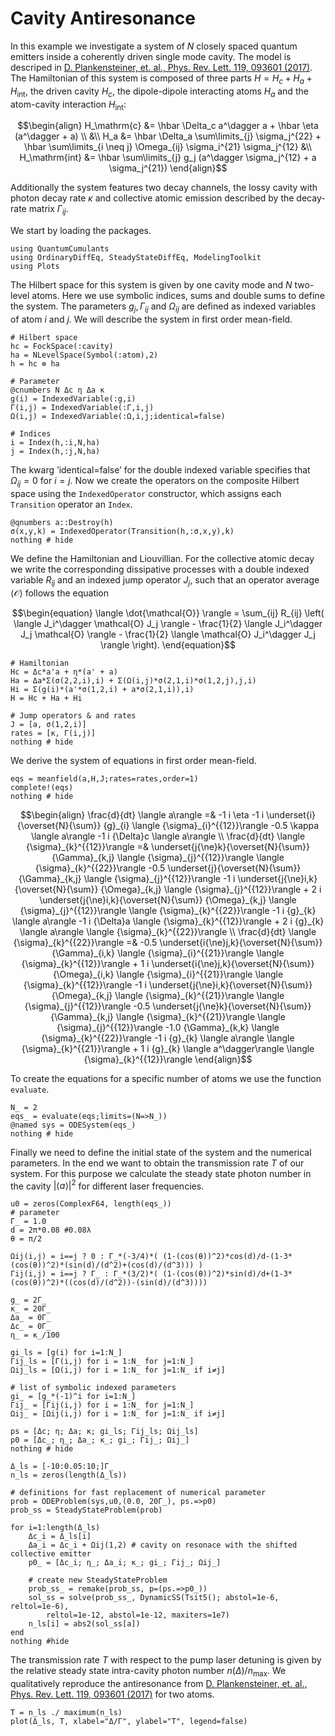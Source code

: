 # Cavity Antiresonance

In this example we investigate a system of $N$ closely spaced quantum emitters inside a coherently driven single mode cavity. The model is descriped in [D. Plankensteiner, et. al., Phys. Rev. Lett. 119, 093601 (2017)](https://journals.aps.org/prl/abstract/10.1103/PhysRevLett.119.093601).
The Hamiltonian of this system is composed of three parts $H = H_c + H_a + H_{\mathrm{int}}$, the driven cavity $H_c$, the dipole-dipole interacting atoms $H_a$ and the atom-cavity interaction $H_\mathrm{int}$:

```math
\begin{align}
H_\mathrm{c} &= \hbar \Delta_c a^\dagger a + \hbar \eta (a^\dagger + a) \\
&\\
H_a &= \hbar \Delta_a \sum\limits_{j} \sigma_j^{22} + \hbar \sum\limits_{i \neq j} \Omega_{ij} \sigma_i^{21} \sigma_j^{12}
&\\
H_\mathrm{int} &= \hbar \sum\limits_{j} g_j (a^\dagger \sigma_j^{12} + a \sigma_j^{21})
\end{align}
```

Additionally the system features two decay channels, the lossy cavity with photon decay rate $\kappa$ and collective atomic emission described by the decay-rate matrix $\Gamma_{ij}$.

We start by loading the packages.


```@example antiresonance_indexed
using QuantumCumulants
using OrdinaryDiffEq, SteadyStateDiffEq, ModelingToolkit
using Plots
```

The Hilbert space for this system is given by one cavity mode and $N$ two-level atoms. Here we use symbolic indices, sums and double sums to define the system.
The parameters $g_j, \, \Gamma_{ij}$ and $\Omega_{ij}$ are defined as indexed variables of atom $i$ and $j$. We will describe the system in first order mean-field.


```@example antiresonance_indexed
# Hilbert space
hc = FockSpace(:cavity)
ha = NLevelSpace(Symbol(:atom),2)
h = hc ⊗ ha

# Parameter
@cnumbers N Δc η Δa κ
g(i) = IndexedVariable(:g,i)
Γ(i,j) = IndexedVariable(:Γ,i,j)
Ω(i,j) = IndexedVariable(:Ω,i,j;identical=false)

# Indices
i = Index(h,:i,N,ha)
j = Index(h,:j,N,ha)
```

The kwarg ’identical=false’ for the double indexed variable specifies that $\Omega_{ij} = 0$ for $i = j$.
Now we create the operators on the composite Hilbert space using the $\texttt{IndexedOperator}$ constructor, which assigns each $\texttt{Transition}$ operator an $\texttt{Index}$.


```@example antiresonance_indexed
@qnumbers a::Destroy(h)
σ(x,y,k) = IndexedOperator(Transition(h,:σ,x,y),k)
nothing # hide
```

We define the Hamiltonian and Liouvillian. For the collective atomic decay we write the corresponding dissipative processes with a double indexed variable $R_{ij}$ and an indexed jump operator $J_j$, such that an operator average $\langle \mathcal{O} \rangle$ follows the equation

```math
\begin{equation}
\langle \dot{\mathcal{O}} \rangle = \sum_{ij} R_{ij} \left( \langle J_i^\dagger \mathcal{O} J_j \rangle - \frac{1}{2} \langle J_i^\dagger J_j \mathcal{O} \rangle - \frac{1}{2} \langle \mathcal{O} J_i^\dagger J_j \rangle \right).
\end{equation}
```

```@example antiresonance_indexed
# Hamiltonian
Hc = Δc*a'a + η*(a' + a)
Ha = Δa*Σ(σ(2,2,i),i) + Σ(Ω(i,j)*σ(2,1,i)*σ(1,2,j),j,i)
Hi = Σ(g(i)*(a'*σ(1,2,i) + a*σ(2,1,i)),i)
H = Hc + Ha + Hi

# Jump operators & and rates
J = [a, σ(1,2,i)]
rates = [κ, Γ(i,j)]
nothing # hide
```

We derive the system of equations in first order mean-field.


```@example antiresonance_indexed
eqs = meanfield(a,H,J;rates=rates,order=1)
complete!(eqs)
nothing # hide
```

```math
\begin{align}
\frac{d}{dt} \langle a\rangle  =& -1 i \eta -1 i \underset{i}{\overset{N}{\sum}} {g}_{i}  \langle {\sigma}_{i}^{{12}}\rangle  -0.5 \kappa \langle a\rangle  -1 i {\Delta}c \langle a\rangle  \\
\frac{d}{dt} \langle {\sigma}_{k}^{{12}}\rangle  =& \underset{j{\ne}k}{\overset{N}{\sum}} {\Gamma}_{k,j}  \langle {\sigma}_{j}^{{12}}\rangle   \langle {\sigma}_{k}^{{22}}\rangle  -0.5 \underset{j}{\overset{N}{\sum}} {\Gamma}_{k,j}  \langle {\sigma}_{j}^{{12}}\rangle  -1 i \underset{j{\ne}i,k}{\overset{N}{\sum}} {\Omega}_{k,j}  \langle {\sigma}_{j}^{{12}}\rangle  + 2 i \underset{j{\ne}i,k}{\overset{N}{\sum}} {\Omega}_{k,j}  \langle {\sigma}_{j}^{{12}}\rangle   \langle {\sigma}_{k}^{{22}}\rangle  -1 i {g}_{k} \langle a\rangle  -1 i {\Delta}a \langle {\sigma}_{k}^{{12}}\rangle  + 2 i {g}_{k} \langle a\rangle  \langle {\sigma}_{k}^{{22}}\rangle  \\
\frac{d}{dt} \langle {\sigma}_{k}^{{22}}\rangle  =& -0.5 \underset{i{\ne}j,k}{\overset{N}{\sum}} {\Gamma}_{i,k}  \langle {\sigma}_{i}^{{21}}\rangle   \langle {\sigma}_{k}^{{12}}\rangle  + 1 i \underset{i{\ne}j,k}{\overset{N}{\sum}} {\Omega}_{i,k}  \langle {\sigma}_{i}^{{21}}\rangle   \langle {\sigma}_{k}^{{12}}\rangle  -1 i \underset{j{\ne}i,k}{\overset{N}{\sum}} {\Omega}_{k,j}  \langle {\sigma}_{k}^{{21}}\rangle   \langle {\sigma}_{j}^{{12}}\rangle  -0.5 \underset{j{\ne}k}{\overset{N}{\sum}} {\Gamma}_{k,j}  \langle {\sigma}_{k}^{{21}}\rangle   \langle {\sigma}_{j}^{{12}}\rangle  -1.0 {\Gamma}_{k,k} \langle {\sigma}_{k}^{{22}}\rangle  -1 i {g}_{k} \langle a\rangle  \langle {\sigma}_{k}^{{21}}\rangle  + 1 i {g}_{k} \langle a^\dagger\rangle  \langle {\sigma}_{k}^{{12}}\rangle
\end{align}
```



To create the equations for a specific number of atoms we use the function $\texttt{evaluate}$.


```@example antiresonance_indexed
N_ = 2
eqs_ = evaluate(eqs;limits=(N=>N_))
@named sys = ODESystem(eqs_)
nothing # hide
```

Finally we need to define the initial state of the system and the numerical parameters. In the end we want to obtain the transmission rate $T$ of our system. For this purpose we calculate the steady state photon number in the cavity $|\langle a \rangle|^2$ for different laser frequencies.


```@example antiresonance_indexed
u0 = zeros(ComplexF64, length(eqs_))
# parameter
Γ_ = 1.0
d = 2π*0.08 #0.08λ
θ = π/2

Ωij(i,j) = i==j ? 0 : Γ_*(-3/4)*( (1-(cos(θ))^2)*cos(d)/d-(1-3*(cos(θ))^2)*(sin(d)/(d^2)+(cos(d)/(d^3))) )
Γij(i,j) = i==j ? Γ_ : Γ_*(3/2)*( (1-(cos(θ))^2)*sin(d)/d+(1-3*(cos(θ))^2)*((cos(d)/(d^2))-(sin(d)/(d^3))))

g_ = 2Γ_
κ_ = 20Γ_
Δa_ = 0Γ_
Δc_ = 0Γ_
η_ = κ_/100

gi_ls = [g(i) for i=1:N_]
Γij_ls = [Γ(i,j) for i = 1:N_ for j=1:N_]
Ωij_ls = [Ω(i,j) for i = 1:N_ for j=1:N_ if i≠j]

# list of symbolic indexed parameters
gi_ = [g_*(-1)^i for i=1:N_]
Γij_ = [Γij(i,j) for i = 1:N_ for j=1:N_]
Ωij_ = [Ωij(i,j) for i = 1:N_ for j=1:N_ if i≠j]

ps = [Δc; η; Δa; κ; gi_ls; Γij_ls; Ωij_ls]
p0 = [Δc_; η_; Δa_; κ_; gi_; Γij_; Ωij_]
nothing # hide
```


```@example antiresonance_indexed
Δ_ls = [-10:0.05:10;]Γ_
n_ls = zeros(length(Δ_ls))

# definitions for fast replacement of numerical parameter
prob = ODEProblem(sys,u0,(0.0, 20Γ_), ps.=>p0)
prob_ss = SteadyStateProblem(prob)

for i=1:length(Δ_ls)
    Δc_i = Δ_ls[i]
    Δa_i = Δc_i + Ωij(1,2) # cavity on resonace with the shifted collective emitter
    p0_ = [Δc_i; η_; Δa_i; κ_; gi_; Γij_; Ωij_]

    # create new SteadyStateProblem
    prob_ss_ = remake(prob_ss, p=(ps.=>p0_))
    sol_ss = solve(prob_ss_, DynamicSS(Tsit5(); abstol=1e-6, reltol=1e-6),
        reltol=1e-12, abstol=1e-12, maxiters=1e7)
    n_ls[i] = abs2(sol_ss[a])
end
nothing #hide
```

The transmission rate $T$ with respect to the pump laser detuning is given by the relative steady state intra-cavity photon number $n(\Delta)/n_\mathrm{max}$. We qualitatively reproduce the antiresonance from [D. Plankensteiner, et. al., Phys. Rev. Lett. 119, 093601 (2017)](https://journals.aps.org/prl/abstract/10.1103/PhysRevLett.119.093601) for two atoms.


```@example antiresonance_indexed
T = n_ls ./ maximum(n_ls)
plot(Δ_ls, T, xlabel="Δ/Γ", ylabel="T", legend=false)
```
